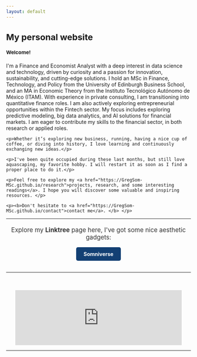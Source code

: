 ```yaml
---
layout: default
---
```




<div style="text-align: justify;font-size:smaller; margin-bottom: 20px;">
    <h1>My personal website</h1>
    <h3>Welcome!</h3>
</div>
    <p>I'm a Finance and Economist Analyst with a deep interest in data science and technology, driven by curiosity and a passion for innovation, sustainability, and cutting-edge solutions. I hold an MSc in Finance, Technology, and Policy from the University of Edinburgh Business School, and an MA in Economic Theory from the Instituto Tecnológico Autónomo de México (ITAM). With experience in private consulting, I am transitioning into quantitative finance roles. I am also actively exploring entrepreneurial opportunities within the Fintech sector. My focus includes exploring predictive modeling, big data analytics, and AI solutions for financial markets. I am eager to contribute my skills to the financial sector, in both research or applied roles.</p>

    <p>Whether it’s exploring new business, running, having a nice cup of coffee, or diving into history, I love learning and continuously exchanging new ideas.</p>

    <p>I've been quite occupied during these last months, but still love aquascaping, my favorite hobby. I will restart it as soon as I find a proper place to do it.</p>

    <p>Feel free to explore my <a href="https://GregSom-MSc.github.io/research">projects, research, and some interesting readings</a>. I hope you will discover some valuable and inspiring resources. </p>
    
    <p><b>Don't hesitate to <a href="https://GregSom-MSc.github.io/contact">contact me</a>. </b> </p>
    
<hr>
<div style="text-align: center; margin-top: 20px;">
    <p style="font-size: 1.2em; color: #333;">Explore my <strong>Linktree</strong> page here, I've got some nice aesthetic gadgets: </p>
    <a href="https://linktr.ee/somniverse" target="_blank"
       style="display: inline-block; padding: 10px 20px; cursor: pointer; background-color: #134074; color: white; text-decoration: none; font-size: 1em; border-radius: 5px; font-weight: bold;">
        Somniverse
    </a>
</div>
<br>
<hr>
<br><br>

<div style="text-align: center;">
    <iframe src="https://ghchart.rshah.org/GregSom-MSc" frameborder="0" scrolling="0" width="90%" height="150px" style="max-width: 600px; margin: auto;"></iframe>
</div>
<hr>
<br>
<br>

